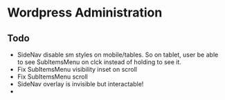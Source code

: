 # Wordpress Administration

## Todo
- SideNav disable sm styles on mobile/tables. So on tablet, user be able to see SubItemsMenu on clck instead of holding to see it.
- Fix SubItemsMenu visibility inset on scroll
- Fix SubItemsMenu scroll
- SideNav overlay is invisible but interactable!
- 